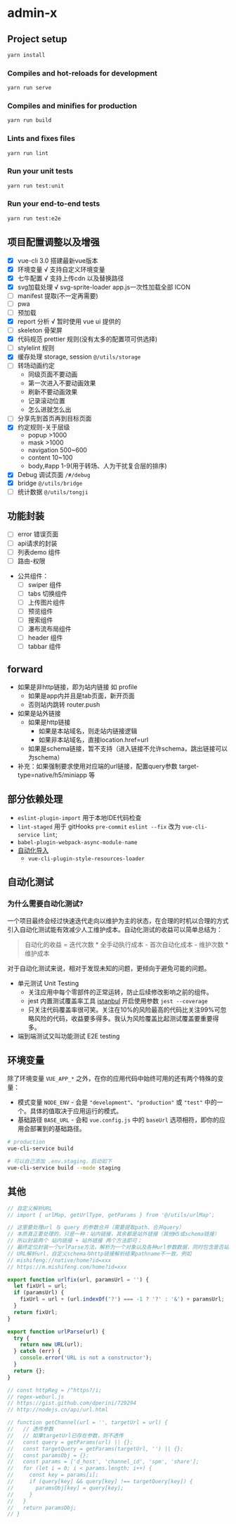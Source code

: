 # admin-x

## Project setup

```bash
yarn install
```

### Compiles and hot-reloads for development

```bash
yarn run serve
```

### Compiles and minifies for production

```bash
yarn run build
```

### Lints and fixes files

```bash
yarn run lint
```

### Run your unit tests

```bash
yarn run test:unit
```

### Run your end-to-end tests

```bash
yarn run test:e2e
```

## 项目配置调整以及增强

- [x] vue-cli 3.0 搭建最新vue版本
- [x] 环境变量 √ 支持自定义环境变量
- [x] 七牛配置 √ 支持上传cdn 以及替换路径
- [x] svg加载处理 √ svg-sprite-loader app.js一次性加载全部 ICON
- [ ] manifest 提取(不一定再需要)
- [ ] pwa
- [ ] 预加载
- [x] report 分析 √ 暂时使用 vue ui 提供的
- [ ] skeleton 骨架屏
- [x] 代码规范 prettier 规则(没有太多的配置项可供选择)
- [ ] stylelint 规则
- [x] 缓存处理 storage, session `@/utils/storage`
- [ ] 转场动画约定
  - 同级页面不要动画
  - 第一次进入不要动画效果
  - 刷新不要动画效果
  - 记录滚动位置
  - 怎么进就怎么出
- [ ] 分享先到首页再到目标页面
- [x] 约定规则-关于层级
  - popup         >1000
  - mask          >1000
  - navigation    500~600
  - content       10~100
  - body,#app     1-9(用于转场、人为干扰复合层的排序)
- [x] Debug 调试页面 `/#/debug`
- [x] bridge `@/utils/bridge`
- [ ] 统计数据 `@/utils/tongji`

## 功能封装

- [ ] error 错误页面
- [ ] api请求的封装
- [ ] 列表demo 组件
- [ ] 路由-权限
- 公共组件：
  - [ ] swiper 组件
  - [ ] tabs 切换组件
  - [ ] 上传图片组件
  - [ ] 预览组件
  - [ ] 搜索组件
  - [ ] 瀑布流布局组件
  - [ ] header 组件
  - [ ] tabbar 组件

## forward

- 如果是非http链接，即为站内链接 如 profile
  - 如果是app内并且是tab页面，新开页面
  - 否则站内跳转 router.push
- 如果是站外链接
  - 如果是http链接
    - 如果是本站域名，则走站内链接逻辑
    - 如果非本站域名，直接location.href=url
  - 如果是schema链接，暂不支持（进入链接不允许schema，跳出链接可以为schema）
- 补充：如果强制要求使用对应端的url链接，配置query参数 target-type=native/h5/miniapp 等

## 部分依赖处理

- `eslint-plugin-import` 用于本地IDE代码检查
- `lint-staged` 用于 gitHooks `pre-commit`
  `eslint --fix` 改为 `vue-cli-service lint`;
- `babel-plugin-webpack-async-module-name`
- [自动化导入](https://cli.vuejs.org/zh/guide/css.html#自动化导入)
  - `vue-cli-plugin-style-resources-loader`

## 自动化测试

### 为什么需要自动化测试?

一个项目最终会经过快速迭代走向以维护为主的状态，在合理的时机以合理的方式引入自动化测试能有效减少人工维护成本。自动化测试的收益可以简单总结为：

> 自动化的收益 = 迭代次数 * 全手动执行成本 - 首次自动化成本 - 维护次数 * 维护成本

对于自动化测试来说，相对于发现未知的问题，更倾向于避免可能的问题。

- 单元测试 Unit Testing
  - 关注应用中每个零部件的正常运转，防止后续修改影响之前的组件。
  - jest 内置测试覆盖率工具 [istanbul](https://github.com/gotwarlost/istanbul) 开启使用参数 `jest --coverage`
  - 只关注代码覆盖率很可笑。关注在10%的风险最高的代码比关注99%可忽略风险的代码，收益要多得多。我认为风险覆盖比起测试覆盖要重要得多。
- 端到端测试又叫功能测试 E2E testing

## 环境变量

除了环境变量 `VUE_APP_*` 之外，在你的应用代码中始终可用的还有两个特殊的变量：

- 模式变量 `NODE_ENV` - 会是 `"development"`、`"production"` 或 `"test"` 中的一个。具体的值取决于应用运行的模式。
- 基础路径 `BASE_URL` - 会和 `vue.config.js` 中的 `baseUrl` 选项相符，即你的应用会部署到的基础路径。

```bash
# production
vue-cli-service build

# 可以自己添加 .env.staging，启动如下
vue-cli-service build --mode staging
```

## 其他

```js
// 自定义解析URL
// import { urlMap, getUrlType, getParams } from '@/utils/urlMap';

// 这里要处理url 与 query 的参数合并（需要提取path、合并query）
// 本质真正要处理的，只是一种：站内链接，其余都是站外链接（其他H5或schema链接）
// 所以封装两个 站内链接 + 站外链接 两个方法即可；
// 最终定位封装一个urlParse方法，解析为一个对象以及各种url参数数据，同时包含是否站内链接等，可以传入target目标链接
// URL解析url，自定义schema与http链接解析结果pathname不一致，例如
// mishifeng://native/home?id=xxx
// https://m.mishifeng.com/home?id=xxx

export function urlfix(url, paramsUrl = '') {
  let fixUrl = url;
  if (paramsUrl) {
    fixUrl = url + (url.indexOf('?') === -1 ? '?' : '&') + paramsUrl;
  }
  return fixUrl;
}

export function urlParse(url) {
  try {
    return new URL(url);
  } catch (err) {
    console.error('URL is not a constructor');
  }
  return {};
}

// const httpReg = /^https?/i;
// regex-weburl.js
// https://gist.github.com/dperini/729294
// http://nodejs.cn/api/url.html

// function getChannel(url = '', targetUrl = url) {
//   // 透传参数
//   // 如果targetUrl已存在参数，则不透传
//   const query = getParams(url) || {};
//   const targetQuery = getParams(targetUrl, '') || {};
//   const paramsObj = {};
//   const params = ['d_host', 'channel_id', 'spm', 'share'];
//   for (let i = 0; i < params.length; i++) {
//     const key = params[i];
//     if (query[key] && query[key] !== targetQuery[key]) {
//       paramsObj[key] = query[key];
//     }
//   }
//   return paramsObj;
// }

```
